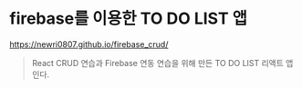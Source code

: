 # firebase를 이용한 TO DO LIST 앱

https://newri0807.github.io/firebase_crud/

> React CRUD 연습과 Firebase 연동 연습을 위해 만든 TO DO LIST 리액트 앱인다. 

